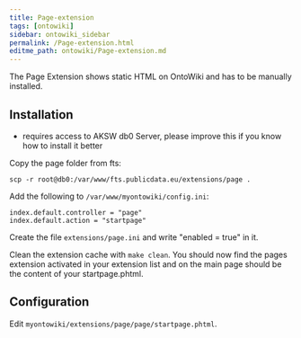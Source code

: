```yaml
---
title: Page-extension
tags: [ontowiki]
sidebar: ontowiki_sidebar
permalink: /Page-extension.html
editme_path: ontowiki/Page-extension.md
---
```

The Page Extension shows static HTML on OntoWiki and has to be manually installed.

## Installation

* requires access to AKSW db0 Server, please improve this if you know how to install it better

Copy the page folder from fts:

    scp -r root@db0:/var/www/fts.publicdata.eu/extensions/page . 

Add the following to `/var/www/myontowiki/config.ini`:

    index.default.controller = "page"
    index.default.action = "startpage"

Create the file `extensions/page.ini` and write "enabled = true" in it.

Clean the extension cache with `make clean`. You should now find the pages extension activated in your extension list and on the main page should be the content of your startpage.phtml.

## Configuration
Edit `myontowiki/extensions/page/page/startpage.phtml`.
